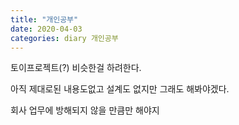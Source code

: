 ```yaml
---
title: "개인공부"
date: 2020-04-03
categories: diary 개인공부
---
```

토이프로젝트(?) 비슷한걸 하려한다.

아직 제대로된 내용도없고 설계도 없지만 그래도 해봐야겠다.

회사 업무에 방해되지 않을 만큼만 해야지
